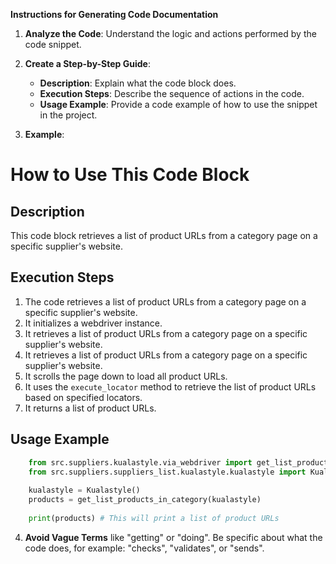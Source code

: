**Instructions for Generating Code Documentation**

1. **Analyze the Code**: Understand the logic and actions performed by the code snippet.

2. **Create a Step-by-Step Guide**:
    - **Description**: Explain what the code block does.
    - **Execution Steps**: Describe the sequence of actions in the code.
    - **Usage Example**: Provide a code example of how to use the snippet in the project.

3. **Example**:

How to Use This Code Block
=========================================================================================

Description
-------------------------
This code block retrieves a list of product URLs from a category page on a specific supplier's website. 

Execution Steps
-------------------------
1. The code retrieves a list of product URLs from a category page on a specific supplier's website.
2. It initializes a webdriver instance.
3. It retrieves a list of product URLs from a category page on a specific supplier's website.
4. It retrieves a list of product URLs from a category page on a specific supplier's website.
5. It scrolls the page down to load all product URLs.
6. It uses the `execute_locator` method to retrieve the list of product URLs based on specified locators.
7. It returns a list of product URLs.

Usage Example
-------------------------

```python
    from src.suppliers.kualastyle.via_webdriver import get_list_products_in_category
    from src.suppliers.suppliers_list.kualastyle.kualastyle import Kualastyle
    
    kualastyle = Kualastyle()
    products = get_list_products_in_category(kualastyle)
    
    print(products) # This will print a list of product URLs
```

4. **Avoid Vague Terms** like "getting" or "doing". Be specific about what the code does, for example: "checks", "validates", or "sends".